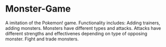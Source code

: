 # Monster-Game
A imitation of the Pokemon! game.
Functionality includes: 
Adding trainers, adding monsters. 
Monsters have different types and attacks. 
Attacks have different strengths and effectivenes depending on type of opposing monster.
Fight and trade monsters.
